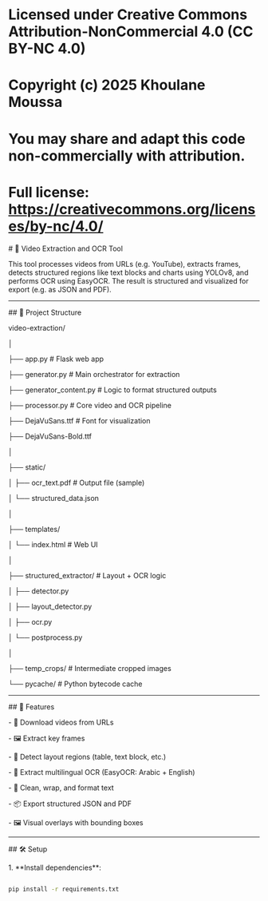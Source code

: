 # Licensed under Creative Commons Attribution-NonCommercial 4.0 (CC BY-NC 4.0)
# Copyright (c) 2025 Khoulane Moussa
# You may share and adapt this code non-commercially with attribution.
# Full license: https://creativecommons.org/licenses/by-nc/4.0/



\# 🎥 Video Extraction and OCR Tool



This tool processes videos from URLs (e.g. YouTube), extracts frames, detects structured regions like text blocks and charts using YOLOv8, and performs OCR using EasyOCR. The result is structured and visualized for export (e.g. as JSON and PDF).



---



\## 📂 Project Structure



video-extraction/

│

├── app.py # Flask web app

├── generator.py # Main orchestrator for extraction

├── generator\_content.py # Logic to format structured outputs

├── processor.py # Core video and OCR pipeline

├── DejaVuSans.ttf # Font for visualization

├── DejaVuSans-Bold.ttf

│

├── static/

│ ├── ocr\_text.pdf # Output file (sample)

│ └── structured\_data.json

│

├── templates/

│ └── index.html # Web UI

│

├── structured\_extractor/ # Layout + OCR logic

│ ├── detector.py

│ ├── layout\_detector.py

│ ├── ocr.py

│ └── postprocess.py

│

├── temp\_crops/ # Intermediate cropped images

└── pycache/ # Python bytecode cache





---



\## 🚀 Features



\- 🔗 Download videos from URLs

\- 🖼️ Extract key frames

\- 📐 Detect layout regions (table, text block, etc.)

\- 📝 Extract multilingual OCR (EasyOCR: Arabic + English)

\- 🧹 Clean, wrap, and format text

\- 📦 Export structured JSON and PDF

\- 🖼️ Visual overlays with bounding boxes



---



\## 🛠️ Setup



1\. \*\*Install dependencies\*\*:

```bash

pip install -r requirements.txt



